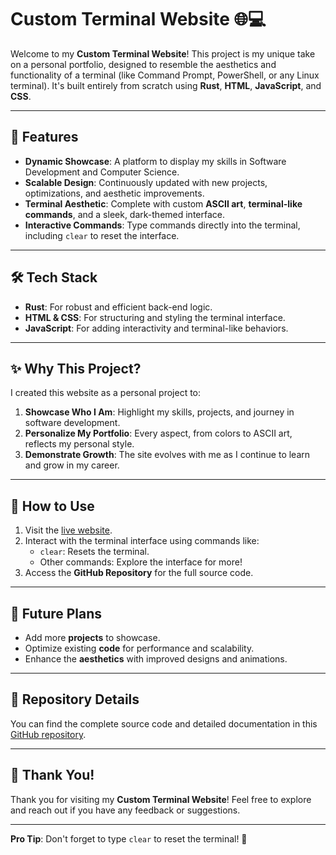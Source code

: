 # Custom Terminal Website 🌐💻

Welcome to my **Custom Terminal Website**! This project is my unique take on a personal portfolio, designed to resemble the aesthetics and functionality of a terminal (like Command Prompt, PowerShell, or any Linux terminal). It's built entirely from scratch using **Rust**, **HTML**, **JavaScript**, and **CSS**.

---

## 🌟 Features
- **Dynamic Showcase**: A platform to display my skills in Software Development and Computer Science.
- **Scalable Design**: Continuously updated with new projects, optimizations, and aesthetic improvements.
- **Terminal Aesthetic**: Complete with custom **ASCII art**, **terminal-like commands**, and a sleek, dark-themed interface.
- **Interactive Commands**: Type commands directly into the terminal, including `clear` to reset the interface.

---

## 🛠️ Tech Stack
- **Rust**: For robust and efficient back-end logic.
- **HTML & CSS**: For structuring and styling the terminal interface.
- **JavaScript**: For adding interactivity and terminal-like behaviors.

---

## ✨ Why This Project?
I created this website as a personal project to:
1. **Showcase Who I Am**: Highlight my skills, projects, and journey in software development.
2. **Personalize My Portfolio**: Every aspect, from colors to ASCII art, reflects my personal style.
3. **Demonstrate Growth**: The site evolves with me as I continue to learn and grow in my career.

---

## 🔧 How to Use
1. Visit the [live website](https://armanwebsite.fly.dev).
2. Interact with the terminal interface using commands like:
   - `clear`: Resets the terminal.
   - Other commands: Explore the interface for more!
3. Access the **GitHub Repository** for the full source code.

---

## 📌 Future Plans
- Add more **projects** to showcase.
- Optimize existing **code** for performance and scalability.
- Enhance the **aesthetics** with improved designs and animations.

---

## 📂 Repository Details
You can find the complete source code and detailed documentation in this [GitHub repository](https://github.com/ArmanG16/ArmanG16.github.io).

---

## 📣 Thank You!
Thank you for visiting my **Custom Terminal Website**! Feel free to explore and reach out if you have any feedback or suggestions.

---

**Pro Tip**: Don't forget to type `clear` to reset the terminal! 🚀
